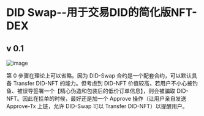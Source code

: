 

# DID Swap--用于交易DID的简化版NFT-DEX

## v 0.1

![image](https://user-images.githubusercontent.com/32976079/205847335-58c490da-ee3c-4450-9ede-b8413007bf43.png)

第 0 步骤在理论上可以省略。因为 DID-Swap 合约是一个配套合约，可以默认具备 Transfer DID-NFT 的能力。但考虑到 DID-NFT 价值较高，若用户不小心被钓鱼、被误导签署一个【精心伪造和包装后的低价订单信息】，则会被骗取 DID-NFT。因此在挂单的时候，最好还是加一个 Approve 操作（让用户亲自发送 Approve-Tx 上链，允许 DID-Swap 可以 Transfer DID-NFT）以提醒用户。

